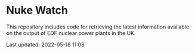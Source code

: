 # Nuke Watch

This repository includes code for retrieving the latest information available on the output of EDF nuclear power plants in the UK.

Last updated: 2022-05-18 11:08